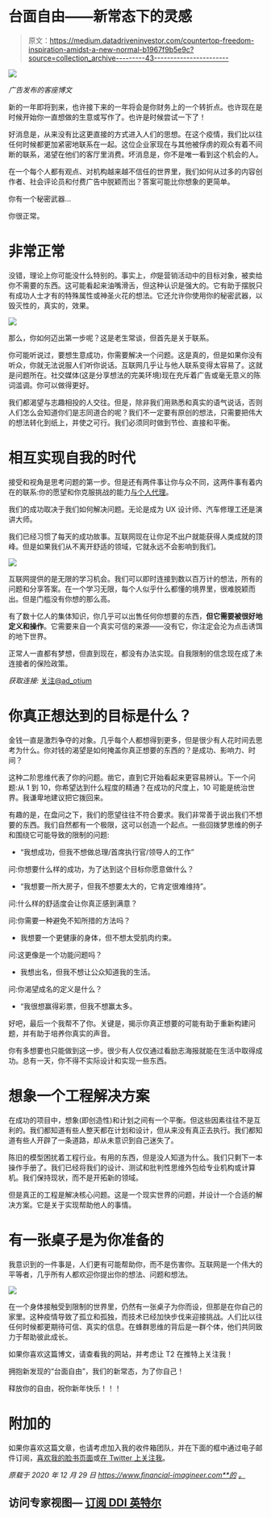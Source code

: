 # 台面自由——新常态下的灵感

> 原文：<https://medium.datadriveninvestor.com/countertop-freedom-inspiration-amidst-a-new-normal-b1967f9b5e9c?source=collection_archive---------43----------------------->

![](img/d5fcb01fbc1d3cc53a57ea2914051e5c.png)

*广告发布的客座博文*

新的一年即将到来，也许接下来的一年将会是你财务上的一个转折点。也许现在是时候开始你一直想做的生意或写作了。也许是时候尝试一下了！

好消息是，从来没有比这更直接的方式进入人们的思想。在这个疫情，我们比以往任何时候都更加紧密地联系在一起。这位企业家现在与其他被俘虏的观众有着不间断的联系，渴望在他们的客厅里消费。坏消息是，你不是唯一看到这个机会的人。

在一个每个人都有观点、对机构越来越不信任的世界里，我们如何从过多的内容创作者、社会评论员和付费广告中脱颖而出？答案可能比你想象的更简单。

你有一个秘密武器…

你很正常。

# 非常正常

没错，理论上你可能没什么特别的。事实上，*你*是营销活动中的目标对象，被卖给你不需要的东西。这可能看起来油嘴滑舌，但这种认识是强大的。它有助于摆脱只有成功人士才有的特殊属性或神圣火花的想法。它还允许你使用你的秘密武器，以毁灭性的，真实的，效果。

![](img/5a4f167aaf016859f8da9048cb940e6a.png)

那么，你如何迈出第一步呢？这是老生常谈，但首先是关于联系。

你可能听说过，要想生意成功，你需要解决一个问题。这是真的，但是如果你没有听众，你就无法说服人们听你说话。互联网几乎让与他人联系变得太容易了。这就是问题所在。社交媒体(这是分享想法的完美环境)现在充斥着广告或毫无意义的陈词滥调。你可以做得更好。

我们都渴望与志趣相投的人交往。但是，除非我们用熟悉和真实的语气说话，否则人们怎么会知道你们是志同道合的呢？我们不一定要有原创的想法，只需要把伟大的想法转化到纸上，并使之可行。我们必须同时做到节俭、直接和平衡。

# 相互实现自我的时代

接受和视角是思考问题的第一步。但是还有两件事让你与众不同，这两件事有着内在的联系:你的愿望和你克服挑战的能力[与个人代理](https://adotium.co.uk/5-steps-to-develop-your-personal-agency-and-start-something-new/)。

我们的成功取决于我们如何解决问题。无论是成为 UX 设计师、汽车修理工还是演讲大师。

我们已经习惯了每天的成功故事。互联网现在让你足不出户就能获得人类成就的顶峰。但是如果我们从不离开舒适的领域，它就永远不会影响到我们。

![](img/a674a69de565a2f009a1e7b56b82d754.png)

互联网提供的是无限的学习机会。我们可以即时连接到数以百万计的想法，所有的问题和分享答案。在一个学习无限，每个人似乎什么都懂的境界里，很难脱颖而出。但是门槛没有你想的那么高。

有了数十亿人的集体知识，你几乎可以出售任何你想要的东西，**但它需要被很好地定义和操作**。它需要来自一个真实可信的来源——没有它，你注定会沦为点击诱饵的地下世界。

正常人一直都有梦想，但直到现在，都没有办法实现。自我限制的信念现在成了未连接者的保险政策。

*获取连接:* [关注@ad_otium](https://twitter.com/ad_otium?ref_src=twsrc%5Etfw)

# 你真正想达到的目标是什么？

金钱一直是激烈争夺的对象。几乎每个人都想得到更多，但是很少有人花时间去思考为什么。你对钱的渴望是如何掩盖你真正想要的东西的？是成功、影响力、时间？

这种二阶思维代表了你的问题。凿它，直到它开始看起来更容易辨认。下一个问题:从 1 到 10，你希望达到什么程度的精通？在成功的尺度上，10 可能是统治世界。我谦卑地建议把它拨回来。

有趣的是，在盘问之下，我们的愿望往往不符合要求。我们非常善于说出我们不想要的东西。我们自然都有一个极限，这可以创造一个起点。一些回拨梦思维的例子和围绕它可能导致的限制的问题:

*   “我想成功，但我不想做总理/首席执行官/领导人的工作”

问:你想要什么样的成功，为了达到这个目标你愿意做什么？

*   “我想要一所大房子，但我不想要太大的，它肯定很难维持”。

问:什么样的舒适度会让你真正感到满意？

问:你需要一种避免不知所措的方法吗？

*   我想要一个更健康的身体，但不想太受肌肉约束。

问:这更像是一个功能问题吗？

*   我想出名，但我不想让公众知道我的生活。

问:你渴望成名的定义是什么？

*   “我很想赢得彩票，但我不想赢太多。

好吧，最后一个我帮不了你。关键是，揭示你真正想要的可能有助于重新构建问题，并有助于培养你真实的声音。

你有多想要也只能做到这一步。很少有人仅仅通过看励志海报就能在生活中取得成功。总有一天，你不得不实际设计和实现一些东西。

# 想象一个工程解决方案

在成功的项目中，想象(即创造性)和计划之间有一个平衡。但这些因素往往不是互利的。我们都知道有些人整天都在计划和设计，但从来没有真正去执行。我们都知道有些人开辟了一条道路，却从未意识到自己迷失了。

陈旧的模型困扰着工程行业。有用的东西，但是没人知道为什么。我们只剩下一本操作手册了。我们已经将我们的设计、测试和批判性思维外包给专业机构或计算机。我们保持现状，而不是开拓新的领域。

但是真正的工程是解决核心问题。这是一个现实世界的问题，并设计一个合适的解决方案。它是关于实现帮助他人的事情。

# 有一张桌子是为你准备的

我意识到的一件事是，人们更有可能帮助你，而不是伤害你。互联网是一个伟大的平等者，几乎所有人都欢迎你提出你的想法、问题和想法。

![](img/f939193519ef7ddb06c1ea31fcbf3151.png)

在一个身体接触受到限制的世界里，仍然有一张桌子为你而设，但那是在你自己的家里。这种疫情导致了孤立和孤独，而技术已经加快步伐来迎接挑战。人们比以往任何时候都更期待可信、真实的信息。在蜂群思维的背后是一群个体，他们共同致力于帮助彼此成长。

如果你喜欢这篇博文，请查看我的网站，并考虑让 T2 在推特上关注我！

拥抱新发现的“台面自由”，我们的新常态，为了你自己！

释放你的自由，祝你新年快乐！！！

# 附加的

如果你喜欢这篇文章，也请考虑加入我的收件箱团队，并在下面的框中通过电子邮件订阅，[喜欢我的脸书页面](https://www.facebook.com/financialimagineer)或[在 Twitter 上关注我](https://twitter.com/FI_imagineer)。

*原载于 2020 年 12 月 29 日 https://www.financial-imagineer.com**的* [*。*](https://www.financial-imagineer.com/countertop-freedom/)

## 访问专家视图— [订阅 DDI 英特尔](https://datadriveninvestor.com/ddi-intel)